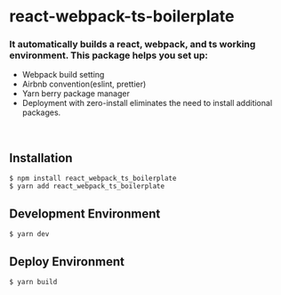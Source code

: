 # react-webpack-ts-boilerplate

### It automatically builds a react, webpack, and ts working environment. This package helps you set up:

-   Webpack build setting
-   Airbnb convention(eslint, prettier)
-   Yarn berry package manager
-   Deployment with zero-install eliminates the need to install additional packages.

<br />

## Installation

```
$ npm install react_webpack_ts_boilerplate
$ yarn add react_webpack_ts_boilerplate
```

## Development Environment

```
$ yarn dev
```

## Deploy Environment

```
$ yarn build
```
